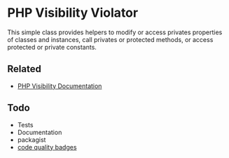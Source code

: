 PHP Visibility Violator
=============================

This simple class provides helpers to modify or access privates properties of
classes and instances, call privates or protected methods, or access protected
or private constants.

Related
--------------
- [PHP Visibility Documentation](http://php.net/manual/en/language.oop5.visibility.php)

Todo
--------------
- Tests
- Documentation
- packagist
- [code quality badges](https://github.com/dwyl/repo-badges)
